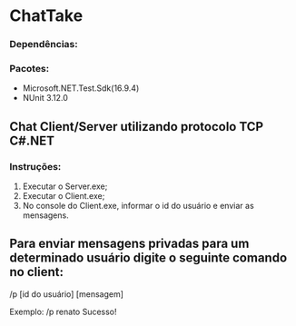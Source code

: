 # ChatTake

### Dependências:
### Pacotes:
 - Microsoft.NET.Test.Sdk(16.9.4)
 - NUnit 3.12.0

## Chat Client/Server utilizando protocolo TCP C#.NET

### Instruções:

1) Executar o Server.exe;
2) Executar o Client.exe;
3) No console do Client.exe, informar o id do usuário e enviar as mensagens. 

## Para enviar mensagens privadas para um determinado usuário digite o seguinte comando no client:

/p [id do usuário] [mensagem]

Exemplo: /p renato Sucesso!


